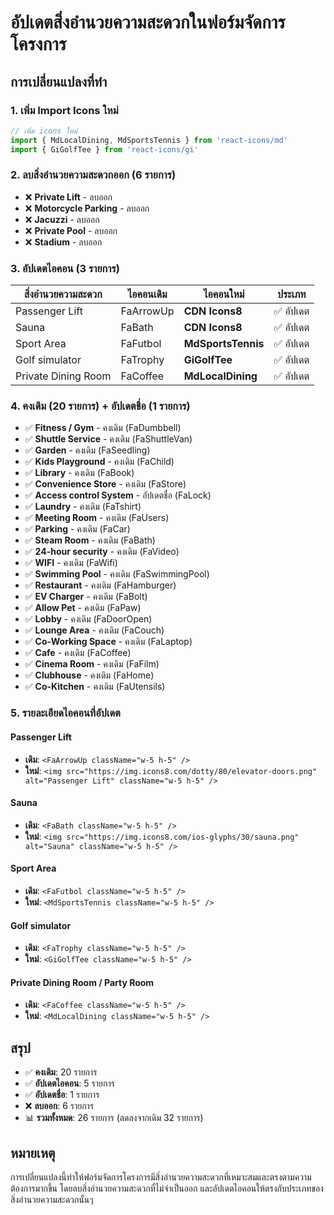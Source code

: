 # อัปเดตสิ่งอำนวยความสะดวกในฟอร์มจัดการโครงการ

## การเปลี่ยนแปลงที่ทำ

### 1. เพิ่ม Import Icons ใหม่
```javascript
// เพิ่ม icons ใหม่
import { MdLocalDining, MdSportsTennis } from 'react-icons/md'
import { GiGolfTee } from 'react-icons/gi'
```

### 2. ลบสิ่งอำนวยความสะดวกออก (6 รายการ)
- ❌ **Private Lift** - ลบออก
- ❌ **Motorcycle Parking** - ลบออก  
- ❌ **Jacuzzi** - ลบออก
- ❌ **Private Pool** - ลบออก
- ❌ **Stadium** - ลบออก

### 3. อัปเดตไอคอน (3 รายการ)

| สิ่งอำนวยความสะดวก | ไอคอนเดิม | ไอคอนใหม่ | ประเภท |
|-------------------|-----------|-----------|---------|
| Passenger Lift | FaArrowUp | **CDN Icons8** | ✅ อัปเดต |
| Sauna | FaBath | **CDN Icons8** | ✅ อัปเดต |
| Sport Area | FaFutbol | **MdSportsTennis** | ✅ อัปเดต |
| Golf simulator | FaTrophy | **GiGolfTee** | ✅ อัปเดต |
| Private Dining Room | FaCoffee | **MdLocalDining** | ✅ อัปเดต |

### 4. คงเดิม (20 รายการ) + อัปเดตชื่อ (1 รายการ)
- ✅ **Fitness / Gym** - คงเดิม (FaDumbbell)
- ✅ **Shuttle Service** - คงเดิม (FaShuttleVan)
- ✅ **Garden** - คงเดิม (FaSeedling)
- ✅ **Kids Playground** - คงเดิม (FaChild)
- ✅ **Library** - คงเดิม (FaBook)
- ✅ **Convenience Store** - คงเดิม (FaStore)
- ✅ **Access control System** - อัปเดตชื่อ (FaLock)
- ✅ **Laundry** - คงเดิม (FaTshirt)
- ✅ **Meeting Room** - คงเดิม (FaUsers)
- ✅ **Parking** - คงเดิม (FaCar)
- ✅ **Steam Room** - คงเดิม (FaBath)
- ✅ **24-hour security** - คงเดิม (FaVideo)
- ✅ **WIFI** - คงเดิม (FaWifi)
- ✅ **Swimming Pool** - คงเดิม (FaSwimmingPool)
- ✅ **Restaurant** - คงเดิม (FaHamburger)
- ✅ **EV Charger** - คงเดิม (FaBolt)
- ✅ **Allow Pet** - คงเดิม (FaPaw)
- ✅ **Lobby** - คงเดิม (FaDoorOpen)
- ✅ **Lounge Area** - คงเดิม (FaCouch)
- ✅ **Co-Working Space** - คงเดิม (FaLaptop)
- ✅ **Cafe** - คงเดิม (FaCoffee)
- ✅ **Cinema Room** - คงเดิม (FaFilm)
- ✅ **Clubhouse** - คงเดิม (FaHome)
- ✅ **Co-Kitchen** - คงเดิม (FaUtensils)

### 5. รายละเอียดไอคอนที่อัปเดต

#### Passenger Lift
- **เดิม**: `<FaArrowUp className="w-5 h-5" />`
- **ใหม่**: `<img src="https://img.icons8.com/dotty/80/elevator-doors.png" alt="Passenger Lift" className="w-5 h-5" />`

#### Sauna
- **เดิม**: `<FaBath className="w-5 h-5" />`
- **ใหม่**: `<img src="https://img.icons8.com/ios-glyphs/30/sauna.png" alt="Sauna" className="w-5 h-5" />`

#### Sport Area
- **เดิม**: `<FaFutbol className="w-5 h-5" />`
- **ใหม่**: `<MdSportsTennis className="w-5 h-5" />`

#### Golf simulator
- **เดิม**: `<FaTrophy className="w-5 h-5" />`
- **ใหม่**: `<GiGolfTee className="w-5 h-5" />`

#### Private Dining Room / Party Room
- **เดิม**: `<FaCoffee className="w-5 h-5" />`
- **ใหม่**: `<MdLocalDining className="w-5 h-5" />`

## สรุป
- ✅ **คงเดิม**: 20 รายการ
- ✅ **อัปเดตไอคอน**: 5 รายการ
- ✅ **อัปเดตชื่อ**: 1 รายการ
- ❌ **ลบออก**: 6 รายการ
- 📊 **รวมทั้งหมด**: 26 รายการ (ลดลงจากเดิม 32 รายการ)

## หมายเหตุ
การเปลี่ยนแปลงนี้ทำให้ฟอร์มจัดการโครงการมีสิ่งอำนวยความสะดวกที่เหมาะสมและตรงตามความต้องการมากขึ้น โดยลบสิ่งอำนวยความสะดวกที่ไม่จำเป็นออก และอัปเดตไอคอนให้ตรงกับประเภทของสิ่งอำนวยความสะดวกนั้นๆ
